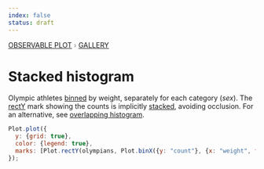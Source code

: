 ```yaml
---
index: false
status: draft
---
```


<div style="color: grey; font: 13px/25.5px var(--sans-serif); text-transform: uppercase;"><h1 style="display: none;">Plot: Stacked histogram</h1><a href="/plot">Observable Plot</a> › <a href="/@observablehq/plot-gallery">Gallery</a></div>

# Stacked histogram

Olympic athletes [binned](https://observablehq.com/plot/transforms/bin) by weight, separately for each category (_sex_). The [rectY](https://observablehq.com/plot/marks/rect) mark showing the counts is implicitly [stacked](https://observablehq.com/plot/transforms/stack), avoiding occlusion. For an alternative, see [overlapping histogram](https://observablehq.com/@observablehq/plot-overlapping-histogram).

```js echo
Plot.plot({
  y: {grid: true},
  color: {legend: true},
  marks: [Plot.rectY(olympians, Plot.binX({y: "count"}, {x: "weight", fill: "sex"})), Plot.ruleY([0])]
});
```
